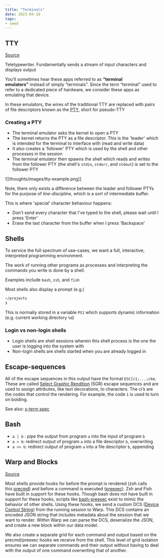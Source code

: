 ```yaml
---
title: "Terminals"
date: 2023-04-10
tags:
- seed
---
```


## TTY
[Source](https://www.warp.dev/blog/what-happens-when-you-open-a-terminal-and-enter-ls)

Teletypewriter. Fundamentally sends a stream of input characters and displays output

You’ll sometimes hear these apps referred to as **“terminal emulators”** instead of simply “terminals”. Since the term “terminal” used to refer to a dedicated piece of hardware, we consider these apps as emulating that device.

In these emulators, the wires of the traditional TTY are replaced with pairs of file descriptors known as the [PTY](https://www.baeldung.com/linux/pty-vs-tty#bd-what-is-a-pty), short for pseudo-TTY

### Creating a PTY
- The terminal emulator asks the kernel to open a PTY
- The kernel returns the PTY as a file descriptor. This is the 'leader' which is intended for the terminal to interface with (read and write data)
- It also creates a 'follower' PTY which is used by the shell and other processes in the session
- The terminal emulator then spawns the shell which reads and writes from the follower PTY (the shell's `stdin`, `stderr`, and `stdout`) is set to the follower PTY

![[thoughts/images/tty-example.png]]

Note, there only exists a difference between the leader and follower PTYs for the purpose of *line-discipline*, which is a sort of intermediate buffer.

This is where 'special' character behaviour happens:
- Don't send every character that I've typed to the shell, please wait until I press 'Enter'
- Erase the last character from the buffer when I press 'Backspace'

## Shells
To service the full spectrum of use-cases, we want a full, interactive, interpreted programming environment.

The work of running other programs as processes and interpreting the commands you write is done by a shell.

Examples include `bash`, `zsh`, and `fish`

Most shells also display a prompt (e.g.)

```bash
~/projects 
❯ 
```

This is normally stored in a variable `PS1` which supports dynamic information (e.g. current working directory `%d`)

### Login vs non-login shells
- Login shells are shell sessions wherein this shell process is the one the user is logging into the system with
- Non-login shells are shells started when you are already logged in

## Escape-sequences
All of the escape sequences in this output have the format `ESC[c1;...;ckm`. These are called [Select Graphic Rendition](https://vt100.net/docs/vt510-rm/SGR.html) (SGR) escape sequences and are used to assign attributes, like text decorations, to characters. The ci’s are the codes that control the rendering. For example, the code `1` is used to turn on bolding.

See also: [x-term spec](https://www.xfree86.org/current/ctlseqs.html)

## Bash
- `a | b` : pipe the output from program `a` into the input of program `b`
- `a > b`: redirect output of program `a` into a file descriptor `b`, overwriting
- `a >> b`: redirect output of program `a` into a file descriptor `b`, appending

## Warp and Blocks
[Source](https://www.warp.dev/blog/how-warp-works)

Most shells provide hooks for before the prompt is rendered (zsh calls this [precmd](https://zsh.sourceforge.io/Doc/Release/Functions.html)) and before a command is executed ([preexec](https://zsh.sourceforge.io/Doc/Release/Functions.html)). Zsh and Fish have built in support for these hooks. Though bash does not have built in support for these hooks, scripts like [bash-preexec](https://github.com/rcaloras/bash-preexec) exist to mimic the behavior of other shells. Using these hooks, we send a custom DCS ([Device Control String](https://vt100.net/docs/vt510-rm/chapter4.html#:~:text=Device%20control%20strings%20(DCS)%2C,for%20a%20device%20control%20string.)) from the running session to Warp. This DCS contains an encoded JSON string that includes metadata about the session that we want to render. Within Warp we can parse the DCS, deserialize the JSON, and create a new block within our data model.

We also create a separate grid for each command and output based on the precmd/preexec hooks we receive from the shell. This level of grid isolation ensures we can separate commands and their output without having to deal with the output of one command overwriting that of another.